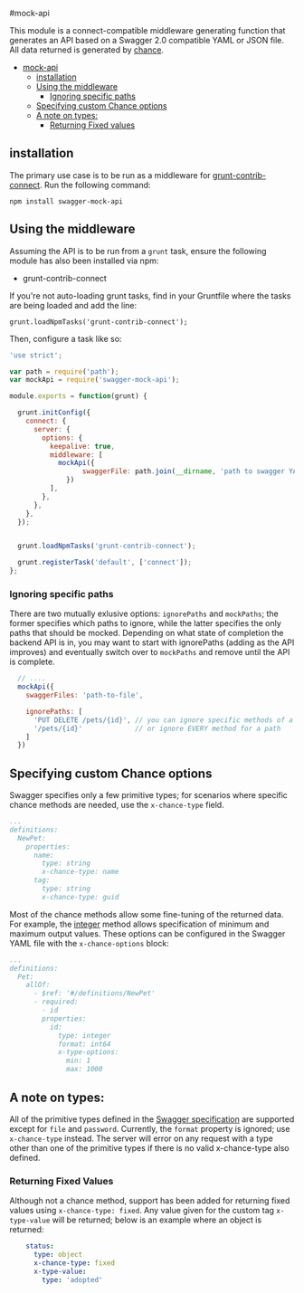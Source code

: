#mock-api

This module is a connect-compatible middleware generating function that generates an API based on a Swagger 2.0 compatible YAML or JSON file. All data returned is generated by [chance](http://chancejs.com/).

- [mock-api](#)
  - [installation](#)
  - [Using the middleware](#)
    + [Ignoring specific paths](#)
  - [Specifying custom Chance options](#)
  - [A note on types:](#)
    + [Returning Fixed values](#)

## installation

The primary use case is to be run as a middleware for [grunt-contrib-connect](https://github.com/gruntjs/grunt-contrib-connect). Run the following command:

`npm install swagger-mock-api`

## Using the middleware

Assuming the API is to be run from a `grunt` task, ensure the following module has also been installed via npm:

* grunt-contrib-connect

If you're not auto-loading grunt tasks, find in your Gruntfile where the tasks are being loaded and add the line:

`grunt.loadNpmTasks('grunt-contrib-connect');`

Then, configure a task like so:

```javascript
'use strict';

var path = require('path');
var mockApi = require('swagger-mock-api');

module.exports = function(grunt) {

  grunt.initConfig({
    connect: {
      server: {
        options: {
          keepalive: true,
          middleware: [
            mockApi({
                  swaggerFile: path.join(__dirname, 'path to swagger YAML or JSON file')
              })
          ],
        },
      },
    },
  });


  grunt.loadNpmTasks('grunt-contrib-connect');

  grunt.registerTask('default', ['connect']);
};


```

### Ignoring specific paths

There are two mutually exlusive options: `ignorePaths` and `mockPaths`; the former specifies which paths to ignore, while the latter specifies the only paths that should be mocked. Depending on what state of completion the backend API is in, you may want to start with ignorePaths (adding as the API improves) and eventually switch over to `mockPaths` and remove until the API is complete.

```javascript
  // ....
  mockApi({
    swaggerFiles: 'path-to-file',

    ignorePaths: [
      'PUT DELETE /pets/{id}', // you can ignore specific methods of a path
      '/pets/{id}'             // or ignore EVERY method for a path
    ]
  })
```

## Specifying custom Chance options

Swagger specifies only a few primitive types; for scenarios where specific chance methods are needed, use the `x-chance-type` field.

```yaml
...
definitions:
  NewPet:
    properties:
      name:
        type: string
        x-chance-type: name
      tag:
        type: string
        x-chance-type: guid
```


Most of the chance methods allow some fine-tuning of the returned data.  For example, the [integer](http://chancejs.com/#integer) method allows specification of minimum and maximum output values.  These options can be configured in the Swagger YAML file with the `x-chance-options` block:

```yaml
...
definitions:
  Pet:
    allOf:
      - $ref: '#/definitions/NewPet'
      - required:
        - id
        properties:
          id:
            type: integer
            format: int64
            x-type-options:
              min: 1
              max: 1000
```

## A note on types:

All of the primitive types defined in the [Swagger specification](https://github.com/swagger-api/swagger-spec/blob/master/versions/2.0.md#data-types) are supported except for `file` and `password`.  Currently, the `format` property is ignored; use `x-chance-type` instead.  The server will error on any request with a type other than one of the primitive types if there is no valid x-chance-type also defined.

### Returning Fixed Values

Although not a chance method, support has been added for returning fixed values using `x-chance-type: fixed`.  Any value given for the custom tag `x-type-value` will be returned; below is an example where an object is returned:

```yaml
    status:
      type: object
      x-chance-type: fixed
      x-type-value:
        type: 'adopted'
```
